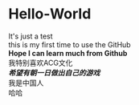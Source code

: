 # Hello-World
It's just a test  
this is my first time to use the GitHub  
**Hope I can learn much from Github**  
我特别喜欢ACG文化  
***希望有朝一日做出自己的游戏***   
我是中国人   
哈哈

